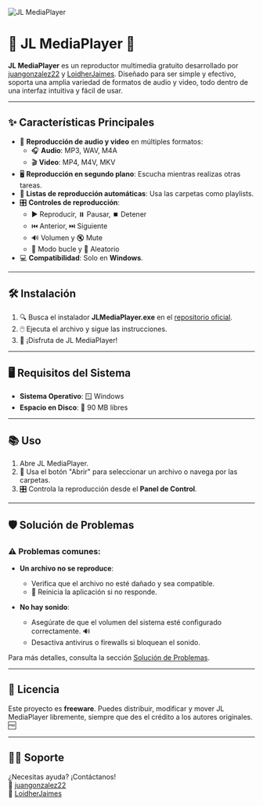 ![JL MediaPlayer](https://i.imgur.com/K2qiJAj.png)

# 🎵 JL MediaPlayer 🎥
**JL MediaPlayer** es un reproductor multimedia gratuito desarrollado por [juangonzalez22](https://github.com/juangonzalez22) y [LoidherJaimes](https://github.com/LoidherJaimes). Diseñado para ser simple y efectivo, soporta una amplia variedad de formatos de audio y video, todo dentro de una interfaz intuitiva y fácil de usar.

---

## ✨ **Características Principales**

- 🚀 **Reproducción de audio y video** en múltiples formatos:
  - 🎧 **Audio**: MP3, WAV, M4A
  - 🎬 **Video**: MP4, M4V, MKV
- 🖥️ **Reproducción en segundo plano**: Escucha mientras realizas otras tareas.
- 📂 **Listas de reproducción automáticas**: Usa las carpetas como playlists.
- 🎛️ **Controles de reproducción**:
  - ▶️ Reproducir, ⏸️ Pausar, ⏹️ Detener
  - ⏮️ Anterior, ⏭️ Siguiente
  - 🔊 Volumen y 🔇 Mute
  - 🔁 Modo bucle y 🔀 Aleatorio
- 💻 **Compatibilidad**: Solo en **Windows**.

---

## 🛠️ **Instalación**

1. 🔍 Busca el instalador **JLMediaPlayer.exe** en el [repositorio oficial](https://github.com/juangonzalez22/music-player-qt).
2. 🖱️ Ejecuta el archivo y sigue las instrucciones.
3. 🎉 ¡Disfruta de JL MediaPlayer!

---

## 🖥️ **Requisitos del Sistema**

- **Sistema Operativo**: 🪟 Windows
- **Espacio en Disco**: 💾 90 MB libres

---

## 📚 **Uso**

1. Abre JL MediaPlayer.
2. 📂 Usa el botón "Abrir" para seleccionar un archivo o navega por las carpetas.
3. 🎛️ Controla la reproducción desde el **Panel de Control**.

---

## 🛡️ **Solución de Problemas**

### ⚠️ Problemas comunes:
- **Un archivo no se reproduce**:
  - Verifica que el archivo no esté dañado y sea compatible.
  - 🔄 Reinicia la aplicación si no responde.
  
- **No hay sonido**:
  - Asegúrate de que el volumen del sistema esté configurado correctamente. 🔊
  - Desactiva antivirus o firewalls si bloquean el sonido.

Para más detalles, consulta la sección [Solución de Problemas](#).

---

## 📜 **Licencia**

Este proyecto es **freeware**. Puedes distribuir, modificar y mover JL MediaPlayer libremente, siempre que des el crédito a los autores originales. 🆓

---

## 🧑‍💻 **Soporte**

¿Necesitas ayuda? ¡Contáctanos!  
📩 [juangonzalez22](https://github.com/juangonzalez22)  
📩 [LoidherJaimes](https://github.com/LoidherJaimes)
